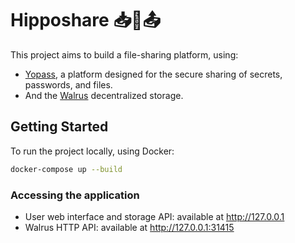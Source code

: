 # Hipposhare 📥🦛📤

This project aims to build a file-sharing platform, using:

- [Yopass](https://github.com/jhaals/yopass/tree/7e50bef6aacc5b401149914fd3472404f1b65e5c), a platform designed for the secure sharing of secrets, passwords, and files.
- And the [Walrus](https://docs.walrus.site/) decentralized storage.


## Getting Started

To run the project locally, using Docker:

```sh
docker-compose up --build
```

### Accessing the application

- User web interface and storage API: available at http://127.0.0.1
- Walrus HTTP API: available at http://127.0.0.1:31415
